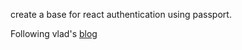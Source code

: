 create a base for react authentication using passport.

Following vlad's [blog](https://vladimirponomarev.com/blog/authentication-in-react-apps-jwt)
